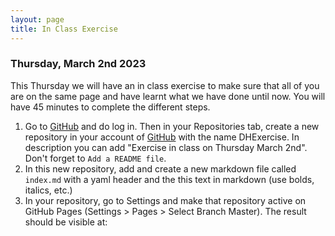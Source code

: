 ```yaml
---
layout: page
title: In Class Exercise  
---
```


### Thursday, March 2nd 2023 

This Thursday we will have an in class exercise to make sure that all of you are on the same page and have learnt what we have done until now. You will have 45 minutes to complete the different steps. 

1. Go to [GitHub](https://github.com/) and do log in. Then in your Repositories tab, create a new repository in your account of [GitHub](https://github.com/) with the name DHExercise. In description you can add "Exercise in class on Thursday March 2nd". Don't forget to `Add a README file`. 
2. In this new repository, add and create a new markdown file called `index.md` with a yaml header and the this text in markdown (use bolds, italics, etc.)  
3. In your repository, go to Settings and make that repository active on GitHub Pages (Settings > Pages > Select Branch Master). The result should be visible at:  
